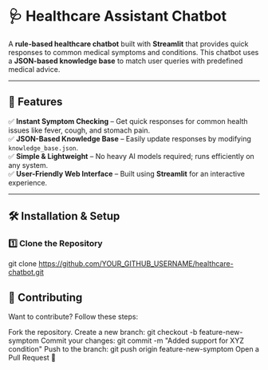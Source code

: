 # 🩺 Healthcare Assistant Chatbot

A **rule-based healthcare chatbot** built with **Streamlit** that provides quick responses to common medical symptoms and conditions. This chatbot uses a **JSON-based knowledge base** to match user queries with predefined medical advice.

---

## 🚀 Features

✅ **Instant Symptom Checking** – Get quick responses for common health issues like fever, cough, and stomach pain.  
✅ **JSON-Based Knowledge Base** – Easily update responses by modifying `knowledge_base.json`.  
✅ **Simple & Lightweight** – No heavy AI models required; runs efficiently on any system.  
✅ **User-Friendly Web Interface** – Built using **Streamlit** for an interactive experience.  

---

## 🛠 Installation & Setup

### 1️⃣ Clone the Repository  
git clone https://github.com/YOUR_GITHUB_USERNAME/healthcare-chatbot.git


## 🤝 Contributing
Want to contribute? Follow these steps:

Fork the repository.
Create a new branch: git checkout -b feature-new-symptom
Commit your changes: git commit -m "Added support for XYZ condition"
Push to the branch: git push origin feature-new-symptom
Open a Pull Request 🚀

